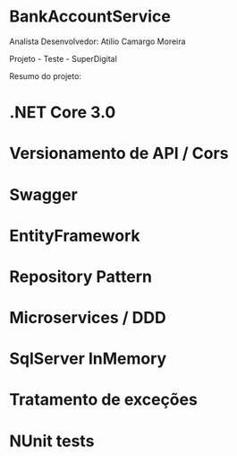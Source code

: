# BankAccountService

Analista Desenvolvedor: Atilio Camargo Moreira

Projeto - Teste - SuperDigital

Resumo do projeto:

# .NET Core 3.0
# Versionamento de API / Cors
# Swagger
# EntityFramework
# Repository Pattern
# Microservices / DDD
# SqlServer InMemory
# Tratamento de exceções
# NUnit tests

